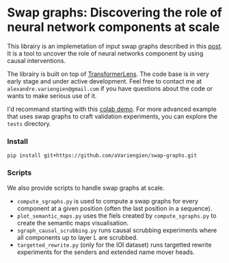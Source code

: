 # Swap graphs: Discovering the role of neural network components at scale

This librairy is an implemetation of input swap graphs described in this [post](https://www.lesswrong.com/posts/ZSYo97kcfwtFdpcwe/input-swap-graphs-discovering-the-role-of-neural-network). It is a tool to uncover the role of neural networks component by using causal interventions.

The librairy is built on top of [TransformerLens](https://github.com/neelnanda-io/TransformerLens). The code base is in very early stage and under active development. Feel free to contact me at `alexandre.variengien@gmail.com` if you have questions about the code or wants to make serious use of it.


I'd recommand starting with this [colab demo](https://colab.research.google.com/drive/1iZ0nB0aaQSkJRyfAP4DDLKLsbUTfP_V5?usp=sharing). For more advanced example that uses swap graphs to craft validation experiments, you can explore the `tests` directory.

### Install

`pip install git+https://github.com/aVariengien/swap-graphs.git`

### Scripts

We also provide scripts to handle swap graphs at scale.
* `compute_sgraphs.py` is used to compute a swap graphs for every component at a given position (often the last position in a sequence).
* `plot_semantic_maps.py` uses the fiels created by `compute_sgraphs.py` to create the semantic maps visualisation.
* `sgraph_causal_scrubbing.py` runs causal scrubbing experiments where all components up to layer L are scrubbed.
* `targetted_rewrite.py` (only for the IOI dataset) runs targetted rewrite experiments for the senders and extended name mover heads.

